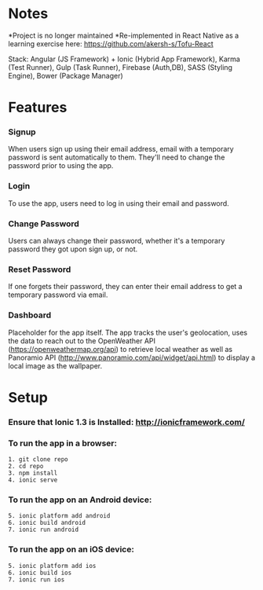 # Notes

*Project is no longer maintained
*Re-implemented in React Native as a learning exercise here:  https://github.com/akersh-s/Tofu-React

Stack:
Angular (JS Framework) + Ionic (Hybrid App Framework), Karma (Test Runner), Gulp (Task Runner), Firebase (Auth,DB), SASS (Styling Engine), Bower (Package Manager)

# Features

### Signup

When users sign up using their email address, email with a temporary password is sent automatically to them. They'll need to change the password prior to using the app.

### Login

To use the app, users need to log in using their email and password.

### Change Password

Users can always change their password, whether it's a temporary password they got upon sign up, or not.

### Reset Password

If one forgets their password, they can enter their email address to get a temporary password via email.

### Dashboard

Placeholder for the app itself. The app tracks the user's geolocation, uses the data to reach out to the OpenWeather API (https://openweathermap.org/api) to retrieve local weather as well as Panoramio API (http://www.panoramio.com/api/widget/api.html) to display a local image as the wallpaper.


# Setup

### Ensure that Ionic 1.3 is Installed: http://ionicframework.com/

### To run the app in a browser:

    1. git clone repo
    2. cd repo
    3. npm install
    4. ionic serve

### To run the app on an Android device:

    5. ionic platform add android
    6. ionic build android
    7. ionic run android

### To run the app on an iOS device:

    5. ionic platform add ios
    6. ionic build ios
    7. ionic run ios
